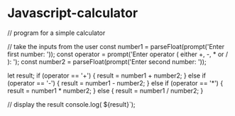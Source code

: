 # Javascript-calculator

// program for a simple calculator

// take the inputs from the user
const number1 = parseFloat(prompt('Enter first number: '));
const operator = prompt('Enter operator ( either +, -, * or / ): ');
const number2 = parseFloat(prompt('Enter second number: '));

let result;
if (operator == '+') {
    result = number1 + number2;
}
else if (operator == '-') {
    result = number1 - number2;
}
else if (operator == '*') {
    result = number1 * number2;
}
else {
    result = number1 / number2;
}

// display the result
console.log( ${result}`);

